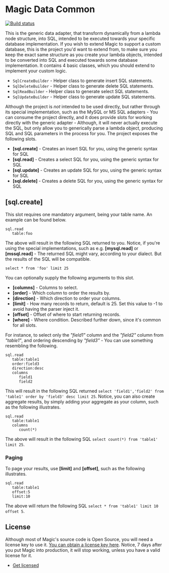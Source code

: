 
# Magic Data Common

[![Build status](https://travis-ci.org/polterguy/magic.data.common.svg?master)](https://travis-ci.org/polterguy/magic.data.common)

This is the generic data adapter, that transform dynamically from a lambda node structure, into SQL, intended
to be executed towards your specific database implementation. If you wish to extend Magic to support a custom
database, this is the project you'd want to extend from, to make sure you keep the exact same structure as
you create your lambda objects, intended to be converted into SQL and executed towards some database
implementation. It contains 4 basic classes, which you should extend to implement your custom logic.

* `SqlCreateBuilder` - Helper class to generate insert SQL statements.
* `SqlDeleteBuilder` - Helper class to generate delete SQL statements.
* `SqlReadBuilder` - Helper class to generate select SQL statements.
* `SqlUpdateBuilder` - Helper class to generate update SQL statements.

Although the project is _not_ intended to be used directly, but rather through its special implementation,
such as the MySQL or MS SQL adapters - You can consume the project directly, and it does provide slots
for working directly with the generic adapter - Although, it will never actually execute the SQL,
but only allow you to generically parse a lambda object, producing SQL and SQL parameters in the process
for you. The project exposes the following slots.

* __[sql.create]__ - Creates an insert SQL for you, using the generic syntax for SQL
* __[sql.read]__ - Creates a select SQL for you, using the generic syntax for SQL
* __[sql.update]__ - Creates an update SQL for you, using the generic syntax for SQL
* __[sql.delete]__ - Creates a delete SQL for you, using the generic syntax for SQL

## [sql.create]

This slot requires one mandatory argument, being your table name. An example can be found below.

```
sql.read
   table:foo
```

The above will result in the following SQL returned to you. Notice, if you're using the special implementations,
such as e.g. **[mysql.read]** or **[mssql.read]** - The returned SQL might vary, according to your dialect. But the
results of the SQL will be compatible.

```
select * from 'foo' limit 25
```

You can optionally supply the following arguments to this slot.

* __[columns]__ - Columns to select.
* __[order]__ - Which column to order the results by.
* __[direction]__ - Which direction to order your columns.
* __[limit]__ - How many records to return, default is 25. Set this value to -1 to avoid having the parser inject it.
* __[offset]__ - Offset of where to start returning records.
* __[where]__ - Where condition. Described further down, since it's common for all slots.

For instance, to select only the _"field1"_ column and the _"field2"_ column from _"table1"_,
and ordering descending by _"field3"_ - You can use something resembling the following.

```
sql.read
   table:table1
   order:field3
   direction:desc
   columns
      field1
      field2
```

This will result in the following SQL returned `select 'field1','field2' from 'table1' order by 'field3' desc limit 25`.
Notice, you can also create aggregate results, by simply adding your aggregate as your column, such as the
following illustrates.

```
sql.read
   table:table1
   columns
      count(*)
```

The above will result in the following SQL `select count(*) from 'table1' limit 25`.

### Paging

To page your results, use **[limit]** and **[offset]**, such as the following illustrates.

```
sql.read
   table:table1
   offset:5
   limit:10
```

The above will return the following SQL `select * from 'table1' limit 10 offset 5`.

## License

Although most of Magic's source code is Open Source, you will need a license key to use it.
[You can obtain a license key here](https://servergardens.com/buy/).
Notice, 7 days after you put Magic into production, it will stop working, unless you have a valid
license for it.

* [Get licensed](https://servergardens.com/buy/)
